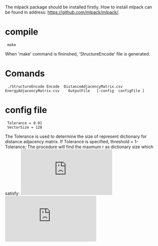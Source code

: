 The mlpack package should be installed firstly.
How to install mlpack can be found in address: https://github.com/mlpack/mlpack/.

# compile

     make

When 'make' command is fininshed, 'StructureEncode' file is generated. 

# Comands 


     ./StructureEncode Encode  DistanceAdjacencyMatrix.csv   EnergyAdjacencyMatrix.csv    OutputFile   [-config  configFile ]


# config file

     Tolerance = 0.01
     VectorSize = 128
     
   
   The Tolerance is used to determine the size of represent dictionary for distance adjacency matrix. If Tolerance is specified, threshold = 1-Tolerance; The procedure will find the maxmum r as dictionary size which satisfy: ![first equation](http://latex.codecogs.com/gif.latex?%5Cfrac%7B%5Csigma%20_%7B1%7D%5E%7B2%7D&plus;%5Csigma%20_%7B2%7D%5E%7B2%7D&plus;%5Csigma%20_%7B3%7D%5E%7B2%7D%20...%20&plus;%5Csigma%20_%7Br%7D%5E%7B2%7D%7D%7B%5Csigma%20_%7B1%7D%5E%7B2%7D&plus;%5Csigma%20_%7B2%7D%5E%7B2%7D&plus;%5Csigma%20_%7B3%7D%5E%7B2%7D%20...%20&plus;%5Csigma%20_%7Bn%7D%5E%7B2%7D%7D%5Cleq%20threshold)
![first equation](http://latex.codecogs.com/gif.latex?%7B%5Csigma%20%7D_j)
   













